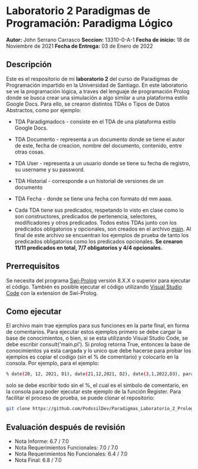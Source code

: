 # Laboratorio 2 Paradigmas de Programación: Paradigma Lógico
**Autor:** John Serrano Carrasco
**Seccion:** 13310-0-A-1
**Fecha de inicio:** 18 de Noviembre de 2021
**Fecha de Entrega:** 03 de Enero de 2022

## Descripción
Este es el respositorio de mi **laboratorio 2** del curso de Paradigmas de Programación impartido en la Universidad de Santiago. En este laboratorio se ve la programación lógica, a traves del lenguaje de programación Prolog donde se busca crear una simulación a algo similar a una plataforma estilo Google Docs.
Para ello, se crearon distintos TDAs o Tipos de Datos Abstractos, como por ejemplo:
* TDA Paradigmadocs - consiste en el TDA de una plataforma estilo Google Docs. 
* TDA Documento - representa a un documento donde se tiene el autor de este, fecha de creacion, nombre del documento, contenido, entre otras cosas.
* TDA User - representa a un usuario donde se tiene su fecha de registro, su username y su password. 
* TDA Historial - corresponde a un historial de versiones de un documento
* TDA Fecha - donde se tiene una fecha con formato dd mm aaaa. 

* Cada TDA tiene sus predicados, respetando lo visto en clase como lo son constructores, predicados de pertenencia, selectores, modificadores y otros predicados.
Todos estos TDAs junto con los predicados obligatorios y opcionales, son creados en el archivo [main](https://github.com/PodssilDev/Paradigmas_Laboratorio_2_Prolog/blob/main/main.pl). Al final de este archivo se encuentran los ejemplos de prueba de tanto los predicados obligatorios como los predicados opcionales. **Se crearon 11/11 predicados en total, 7/7 obligatorios y 4/4 opcionales.**
## Prerrequisitos
Se necesita del programa [Swi-Prolog](https://www.swi-prolog.org/Download.html) versión 8.X.X o superior para ejecutar el código. También es posible ejecutar el código utilizando [Visual Studio Code](https://code.visualstudio.com) con la extension de Swi-Prolog.
## Como ejecutar
El archivo main trae ejemplos para sus funciones en la parte final, en forma de comentarios. Para ejecutar estos ejemplos primero se debe cargar la base de conocimientos, o bien, si se esta utilizando Visual Studio Code, se debe escribir consult('main.pl'). Si prolog retorna True, entonces la base de conocimientos ya esta cargada y lo unico que debe hacerse para probar los ejemplos es copiar el codigo (sin el % de comentario) y colocarlo en la consola. Por ejemplo, para el ejemplo: 
```sh
% date(20, 12, 2021, D1), date(21,12,2021, D2), date(3,1,2022,D3), paradigmaDocs("gDocs", D1, PD1), paradigmaDocsRegister(PD1, D1, "user1", "pass1", PD2).
```
solo se debe escribir todo sin el %, el cual es el simbolo de comentario,  en la consola para poder ejecutar este ejemplo de la función Register.
Para facilitar el proceso de prueba, se puede clonar el repositorio: 
```sh
git clone https://github.com/PodssilDev/Paradigmas_Laboratorio_2_Prolog.git
```

## Evaluación después de revisión
* Nota Informe: 6.7 / 7.0
* Nota Requerimientos Funcionales: 7.0 / 7.0
* Nota Requerimientos No Funcionales: 6.4 / 7.0
* Nota Final: 6.8 / 7.0
